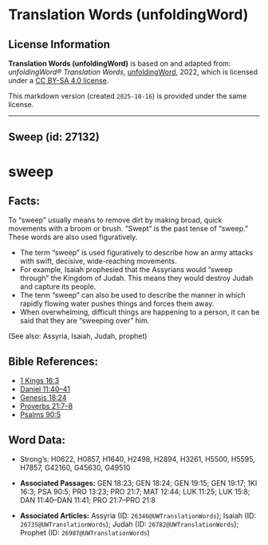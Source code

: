 # Translation Words (unfoldingWord)

## License Information

**Translation Words (unfoldingWord)** is based on and adapted from: _unfoldingWord® Translation Words_, [unfoldingWord](https://unfoldingword.org/utw), 2022, which is licensed under a [CC BY-SA 4.0 license](https://creativecommons.org/licenses/by-sa/4.0/legalcode.en).

This markdown version (created `2025-10-16`) is provided under the same license.



--------------------------------

## Sweep (id: 27132)

sweep
=====

Facts:
------

To “sweep” usually means to remove dirt by making broad, quick movements with a broom or brush. “Swept” is the past tense of “sweep.” These words are also used figuratively.

* The term “sweep” is used figuratively to describe how an army attacks with swift, decisive, wide\-reaching movements.
* For example, Isaiah prophesied that the Assyrians would “sweep through” the Kingdom of Judah. This means they would destroy Judah and capture its people.
* The term “sweep” can also be used to describe the manner in which rapidly flowing water pushes things and forces them away.
* When overwhelming, difficult things are happening to a person, it can be said that they are “sweeping over” him.

(See also: Assyria, Isaiah, Judah, prophet)

Bible References:
-----------------

* [1 Kings 16:3](https://ref.ly/1Kgs16:3)
* [Daniel 11:40–41](https://ref.ly/Dan11:40-Dan11:41)
* [Genesis 18:24](https://ref.ly/Gen18:24)
* [Proverbs 21:7–8](https://ref.ly/Prov21:7-Prov21:8)
* [Psalms 90:5](https://ref.ly/Ps90:5)

Word Data:
----------

* Strong’s: H0622, H0857, H1640, H2498, H2894, H3261, H5500, H5595, H7857, G42160, G45630, G49510

* **Associated Passages:** GEN 18:23; GEN 18:24; GEN 19:15; GEN 19:17; 1KI 16:3; PSA 90:5; PRO 13:23; PRO 21:7; MAT 12:44; LUK 11:25; LUK 15:8; DAN 11:40–DAN 11:41; PRO 21:7–PRO 21:8
* **Associated Articles:** Assyria (ID: `26346@UWTranslationWords`); Isaiah (ID: `26735@UWTranslationWords`); Judah (ID: `26782@UWTranslationWords`); Prophet (ID: `26987@UWTranslationWords`)

